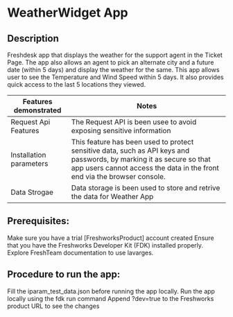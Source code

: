 # WeatherWidget App
## Description
Freshdesk app that displays the weather for the support agent in the Ticket Page. The app also allows an agent to pick an alternate city and a future date (within 5 days) and display the weather for the same. This app allows user to see the Temperature and Wind Speed within 5 days. It also provides quick access to the last 5 locations they viewed.

|Features demonstrated|Notes|
|---------------------|-----|
|Request Api Features|The Request API  is been usee to avoid exposing sensitive information|
|Installation parameters| This feature has been used to protect sensitive data, such as API keys and passwords, by marking it as secure so that app users cannot access the data in the front end via the browser console.|
|Data Strogae| Data storage is been used to store and retrive the data for Weather App| 

## Prerequisites:
Make sure you have a trial [FreshworksProduct] account created
Ensure that you have the Freshworks Developer Kit (FDK) installed properly.
Explore FreshTeam documentation to use lavarges.

## Procedure to run the app:
Fill the iparam_test_data.json before running the app locally.
Run the app locally using the fdk run command
Append ?dev=true to the Freshworks product URL to see the changes

 
